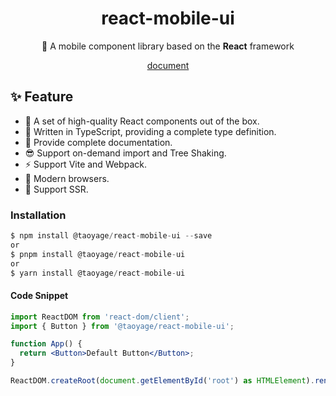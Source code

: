 <h1 align="center">react-mobile-ui</h1>

<p align="center">📱 A mobile component library based on the <strong>React</strong> framework

<p align="center">
  <a href="https://taoyage.github.io/react-mobile-ui">document</a>
</p>

## ✨ Feature

-   💎 A set of high-quality React components out of the box.
-   💪 Written in TypeScript, providing a complete type definition.
-   📝 Provide complete documentation.
-   😎 Support on-demand import and Tree Shaking.
-   ⚡️ Support Vite and Webpack.
-   🌵 Modern browsers.
-   🌝 Support SSR.

### Installation

```javascript
$ npm install @taoyage/react-mobile-ui --save
or
$ pnpm install @taoyage/react-mobile-ui
or
$ yarn install @taoyage/react-mobile-ui
```

#### Code Snippet

```jsx
import ReactDOM from 'react-dom/client';
import { Button } from '@taoyage/react-mobile-ui';

function App() {
  return <Button>Default Button</Button>;
}

ReactDOM.createRoot(document.getElementById('root') as HTMLElement).render(<App />);
```
